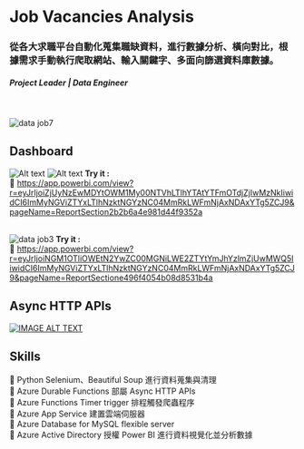 # Job Vacancies Analysis
### 從各大求職平台自動化蒐集職缺資料，進行數據分析、橫向對比，根據需求手動執行爬取網站、輸入關鍵字、多面向篩選資料庫數據。
##### Project Leader | Data Engineer
<br>

![data job7](https://user-images.githubusercontent.com/106952571/187528508-46c8fb2c-f593-4515-bfe7-3614e9319d47.jpg)
<br>
## Dashboard

![Alt text](https://user-images.githubusercontent.com/106952571/187223013-6d7a373c-f593-442a-9ba3-646a883a23c6.jpg?raw=true "dashboard1")
![Alt text](https://user-images.githubusercontent.com/106952571/187224826-2fb96f7b-2ba9-4e96-a7fe-4a611dfe74e7.jpg?raw=true "dashboard2")
**Try it :**  
:link: https://app.powerbi.com/view?r=eyJrIjoiZjUyNzEwMDYtOWM1My00NTVhLTlhYTAtYTFmOTdjZjIwMzNkIiwidCI6ImMyNGViZTYxLTlhNzktNGYzNC04MmRkLWFmNjAxNDAxYTg5ZCJ9&pageName=ReportSection2b2b6a4e981d44f9352a
<br><br>

![data job3](https://user-images.githubusercontent.com/106952571/187527911-1e09d4d1-7b13-4842-9d77-5269bbec80b7.jpg)
**Try it :**  
:link: https://app.powerbi.com/view?r=eyJrIjoiNGM1OTliOWEtN2YwZC00MGNiLWE2ZTYtYmJhYzlmZjUwMWQ5IiwidCI6ImMyNGViZTYxLTlhNzktNGYzNC04MmRkLWFmNjAxNDAxYTg5ZCJ9&pageName=ReportSectione496f4054b08d8531b4a
<br>

## Async HTTP APIs
[![IMAGE ALT TEXT](http://img.youtube.com/vi/MP8RtVIigXc/0.jpg)](https://www.youtube.com/watch?v=MP8RtVIigXc "Async HTTP APIs")
<br>

## Skills
:wrench: Python Selenium、Beautiful Soup 進行資料蒐集與清理  
:wrench: Azure Durable Functions 部屬 Async HTTP APIs  
:wrench: Azure Functions Timer trigger 排程觸發爬蟲程序  
:wrench: Azure App Service 建置雲端伺服器  
:wrench: Azure Database for MySQL flexible server  
:wrench: Azure Active Directory 授權 Power BI 進行資料視覺化並分析數據
